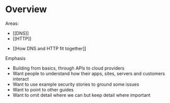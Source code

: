 # Overview

Areas:
* [[DNS]]
* [[HTTP]]
- [[How DNS and HTTP fit together]]

Emphasis
- Building from basics, through APIs to cloud providers
- Want people to understand how their apps, sites, servers and customers interact
- Want to use example security stories to ground some issues
- Want to point to other guides
- Want to omit detail where we can but keep detail where important
